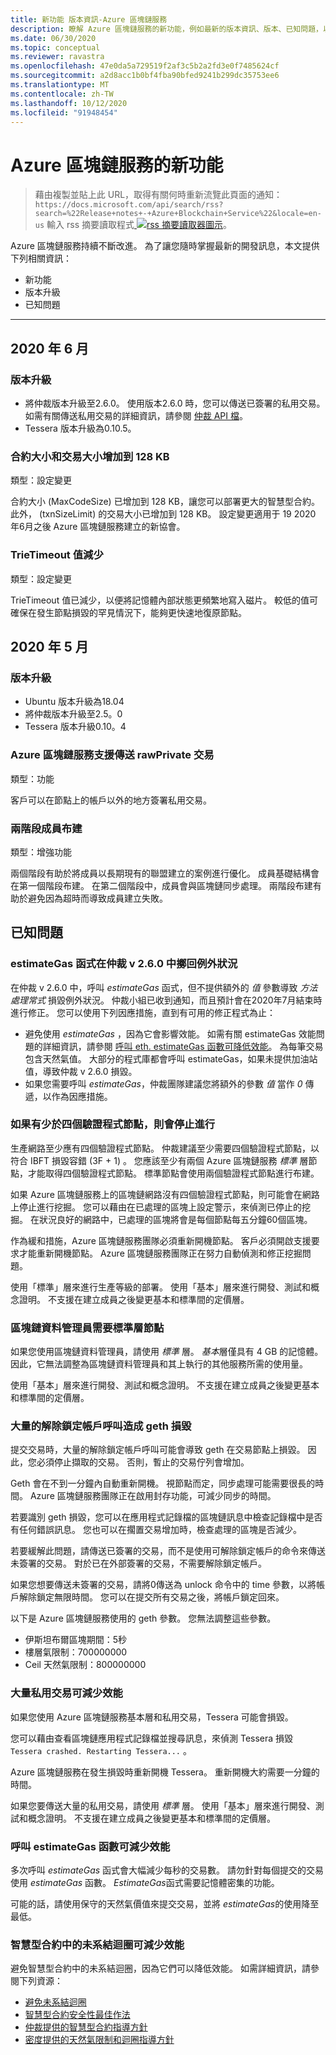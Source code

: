 ```yaml
---
title: 新功能 版本資訊-Azure 區塊鏈服務
description: 瞭解 Azure 區塊鏈服務的新功能，例如最新的版本資訊、版本、已知問題，以及即將進行的變更。
ms.date: 06/30/2020
ms.topic: conceptual
ms.reviewer: ravastra
ms.openlocfilehash: 47e0da5a729519f2af3c5b2a2fd3e0f7485624cf
ms.sourcegitcommit: a2d8acc1b0bf4fba90bfed9241b299dc35753ee6
ms.translationtype: MT
ms.contentlocale: zh-TW
ms.lasthandoff: 10/12/2020
ms.locfileid: "91948454"
---
```

# <a name="whats-new-in-azure-blockchain-service"></a>Azure 區塊鏈服務的新功能

> 藉由複製並貼上此 URL，取得有關何時重新流覽此頁面的通知： `https://docs.microsoft.com/api/search/rss?search=%22Release+notes+-+Azure+Blockchain+Service%22&locale=en-us` 輸入 rss 摘要讀取程式[ ![ rss 摘要讀取器圖示](./media/whats-new/feed-icon-16x16.png)](/api/search/rss?locale=en-us&search=%2522Release%2bnotes%2b-%2bAzure%2bBlockchain%2bService%2522)。

Azure 區塊鏈服務持續不斷改進。 為了讓您隨時掌握最新的開發訊息，本文提供下列相關資訊：

- 新功能
- 版本升級
- 已知問題

---

## <a name="june-2020"></a>2020 年 6 月

### <a name="version-upgrades"></a>版本升級

- 將仲裁版本升級至2.6.0。 使用版本2.6.0 時，您可以傳送已簽署的私用交易。 如需有關傳送私用交易的詳細資訊，請參閱 [仲裁 API 檔](https://docs.goquorum.com/en/latest/Getting%20Started/api/)。
- Tessera 版本升級為0.10.5。

### <a name="contract-size-and-transaction-size-increased-to-128-kb"></a>合約大小和交易大小增加到 128 KB

類型：設定變更

合約大小 (MaxCodeSize) 已增加到 128 KB，讓您可以部署更大的智慧型合約。 此外， (txnSizeLimit) 的交易大小已增加到 128 KB。 設定變更適用于 19 2020 年6月之後 Azure 區塊鏈服務建立的新協會。

### <a name="trietimeout-value-reduced"></a>TrieTimeout 值減少

類型：設定變更

TrieTimeout 值已減少，以便將記憶體內部狀態更頻繁地寫入磁片。 較低的值可確保在發生節點損毀的罕見情況下，能夠更快速地復原節點。

## <a name="may-2020"></a>2020 年 5 月

### <a name="version-upgrades"></a>版本升級

- Ubuntu 版本升級為18.04
- 將仲裁版本升級至2.5。0
- Tessera 版本升級0.10。4

### <a name="azure-blockchain-service-supports-sending-rawprivate-transactions"></a>Azure 區塊鏈服務支援傳送 rawPrivate 交易

類型：功能

客戶可以在節點上的帳戶以外的地方簽署私用交易。

### <a name="two-phase-member-provisioning"></a>兩階段成員布建

類型：增強功能

兩個階段有助於將成員以長期現有的聯盟建立的案例進行優化。 成員基礎結構會在第一個階段布建。 在第二個階段中，成員會與區塊鏈同步處理。 兩階段布建有助於避免因為超時而導致成員建立失敗。

## <a name="known-issues"></a>已知問題

### <a name="ethestimategas-function-throws-exception-in-quorum-v260"></a>estimateGas 函式在仲裁 v 2.6.0 中擲回例外狀況

在仲裁 v 2.6.0 中，呼叫 *estimateGas* 函式，但不提供額外的 *值* 參數導致 *方法處理常式* 損毀例外狀況。 仲裁小組已收到通知，而且預計會在2020年7月結束時進行修正。 您可以使用下列因應措施，直到有可用的修正程式為止：

- 避免使用 *estimateGas* ，因為它會影響效能。 如需有關 estimateGas 效能問題的詳細資訊，請參閱 [呼叫 eth. estimateGas 函數可降低效能](#calling-ethestimategas-function-reduces-performance)。 為每筆交易包含天然氣值。 大部分的程式庫都會呼叫 estimateGas，如果未提供加油站值，導致仲裁 v 2.6.0 損毀。
- 如果您需要呼叫 *estimateGas*，仲裁團隊建議您將額外的參數 *值* 當作 *0* 傳遞，以作為因應措施。

### <a name="mining-stops-if-fewer-than-four-validator-nodes"></a>如果有少於四個驗證程式節點，則會停止進行

生產網路至少應有四個驗證程式節點。 仲裁建議至少需要四個驗證程式節點，以符合 IBFT 損毀容錯 (3F + 1) 。 您應該至少有兩個 Azure 區塊鏈服務 *標準* 層節點，才能取得四個驗證程式節點。 標準節點會使用兩個驗證程式節點進行布建。  

如果 Azure 區塊鏈服務上的區塊鏈網路沒有四個驗證程式節點，則可能會在網路上停止進行挖掘。 您可以藉由在已處理的區塊上設定警示，來偵測已停止的挖掘。 在狀況良好的網路中，已處理的區塊將會是每個節點每五分鐘60個區塊。

作為緩和措施，Azure 區塊鏈服務團隊必須重新開機節點。 客戶必須開啟支援要求才能重新開機節點。 Azure 區塊鏈服務團隊正在努力自動偵測和修正挖掘問題。

使用「標準」層來進行生產等級的部署。 使用「基本」層來進行開發、測試和概念證明。 不支援在建立成員之後變更基本和標準間的定價層。

### <a name="blockchain-data-manager-requires-standard-tier-node"></a>區塊鏈資料管理員需要標準層節點

如果您使用區塊鏈資料管理員，請使用 *標準* 層。 *基本*層僅具有 4 GB 的記憶體。 因此，它無法調整為區塊鏈資料管理員和其上執行的其他服務所需的使用量。

使用「基本」層來進行開發、測試和概念證明。 不支援在建立成員之後變更基本和標準間的定價層。

### <a name="large-volume-of-unlock-account-calls-causes-geth-to-crash"></a>大量的解除鎖定帳戶呼叫造成 geth 損毀

提交交易時，大量的解除鎖定帳戶呼叫可能會導致 geth 在交易節點上損毀。 因此，您必須停止擷取的交易。 否則，暫止的交易佇列會增加。

Geth 會在不到一分鐘內自動重新開機。 視節點而定，同步處理可能需要很長的時間。 Azure 區塊鏈服務團隊正在啟用封存功能，可減少同步的時間。

若要識別 geth 損毀，您可以在應用程式記錄檔的區塊鏈訊息中檢查記錄檔中是否有任何錯誤訊息。 您也可以在擱置交易增加時，檢查處理的區塊是否減少。

若要緩解此問題，請傳送已簽署的交易，而不是使用可解除鎖定帳戶的命令來傳送未簽署的交易。 對於已在外部簽署的交易，不需要解除鎖定帳戶。

如果您想要傳送未簽署的交易，請將0傳送為 unlock 命令中的 time 參數，以將帳戶解除鎖定無限時間。 您可以在提交所有交易之後，將帳戶鎖定回來。  

以下是 Azure 區塊鏈服務使用的 geth 參數。 您無法調整這些參數。

- 伊斯坦布爾區塊期間：5秒
- 樓層氣限制：700000000
- Ceil 天然氣限制：800000000

### <a name="large-volume-of-private-transactions-reduces-performance"></a>大量私用交易可減少效能

如果您使用 Azure 區塊鏈服務基本層和私用交易，Tessera 可能會損毀。

您可以藉由查看區塊鏈應用程式記錄檔並搜尋訊息，來偵測 Tessera 損毀 `Tessera crashed. Restarting Tessera...` 。

Azure 區塊鏈服務在發生損毀時重新開機 Tessera。 重新開機大約需要一分鐘的時間。

如果您要傳送大量的私用交易，請使用 *標準* 層。 使用「基本」層來進行開發、測試和概念證明。 不支援在建立成員之後變更基本和標準間的定價層。

### <a name="calling-ethestimategas-function-reduces-performance"></a>呼叫 estimateGas 函數可減少效能

多次呼叫 *estimateGas* 函式會大幅減少每秒的交易數。 請勿針對每個提交的交易使用 *estimateGas* 函數。 *EstimateGas*函式需要記憶體密集的功能。

可能的話，請使用保守的天然氣價值來提交交易，並將 *estimateGas*的使用降至最低。

### <a name="unbounded-loops-in-smart-contracts-reduces-performance"></a>智慧型合約中的未系結迴圈可減少效能

避免智慧型合約中的未系結迴圈，因為它們可以降低效能。 如需詳細資訊，請參閱下列資源：

- [避免未系結迴圈](https://blog.b9lab.com/getting-loopy-with-solidity-1d51794622ad )
- [智慧型合約安全性最佳作法](https://github.com/ConsenSys/smart-contract-best-practices)
- [仲裁提供的智慧型合約指導方針](http://docs.goquorum.com/en/latest/Security/Framework/Decentralized%20Application/Smart%20Contracts%20Security/)
- [密度提供的天然氣限制和迴圈指導方針](https://solidity.readthedocs.io/en/develop/security-considerations.html#gas-limit-and-loops)